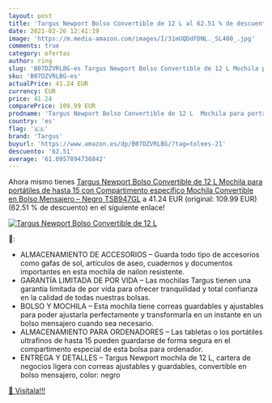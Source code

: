 ```yaml
---
layout: post
title: 'Targus Newport Bolso Convertible de 12 L al 62.51 % de descuento'
date: 2021-02-26 12:41:19
image: 'https://m.media-amazon.com/images/I/31mUQDdFDNL._SL400_.jpg'
comments: true
category: ofertas
author: ring
slug: 'B07DZVRLBG-es Targus Newport Bolso Convertible de 12 L Mochila para...'
sku: 'B07DZVRLBG-es'
actualPrice: 41.24 EUR
currency: EUR
price: 41.24
comparePrice: 109.99 EUR
prodname: 'Targus Newport Bolso Convertible de 12 L  Mochila para portátiles de hasta 15   con Compartimento específico  Mochila Convertible en Bolso Mensajero – Negro  TSB947GL'
country: 'es'
flag: '🇪🇸'
brand: 'Targus'
buyurl: 'https://www.amazon.es/dp/B07DZVRLBG/?tag=tolees-21'
descuento: '62.51'
average: '61.0957894736842'
---
```


Ahora mismo tienes [Targus Newport Bolso Convertible de 12 L  Mochila para portátiles de hasta 15   con Compartimento específico  Mochila Convertible en Bolso Mensajero – Negro  TSB947GL](https://www.amazon.es/dp/B07DZVRLBG/?tag=tolees-21) a 41.24 EUR (original: 109.99 EUR) (62.51 %  de descuento) en el siguiente enlace!

[![Targus Newport Bolso Convertible de 12 L](https://m.media-amazon.com/images/I/31mUQDdFDNL._SL400_.jpg)](https://www.amazon.es/dp/B07DZVRLBG/?tag=tolees-21)

🔎:

- ALMACENAMIENTO DE ACCESORIOS – Guarda todo tipo de accesorios como gafas de sol, artículos de aseo, cuadernos y documentos importantes en esta mochila de nailon resistente.
- GARANTÍA LIMITADA DE POR VIDA – Las mochilas Targus tienen una garantía limitada de por vida para ofrecer tranquilidad y total confianza en la calidad de todas nuestras bolsas.
- BOLSO Y MOCHILA – Esta mochila tiene correas guardables y ajustables para poder ajustarla perfectamente y transformarla en un instante en un bolso mensajero cuando sea necesario.
- ALMACENAMIENTO PARA ORDENADORES – Las tabletas o los portátiles ultrafinos de hasta 15 pueden guardarse de forma segura en el compartimento especial de esta bolsa para ordenador.
- ENTREGA Y DETALLES – Targus Newport mochila de 12 L, cartera de negocios ligera con correas ajustables y guardables, convertible en bolso mensajero, color: negro

[🛒 Visítala!!!](https://www.amazon.es/dp/B07DZVRLBG/?tag=tolees-21)
